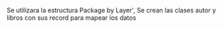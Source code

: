 Se utilizara la estructura Package by Layer',
Se crean las clases autor y libros con sus record para mapear los datos